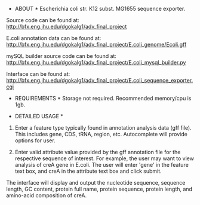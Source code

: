 * ABOUT *
Escherichia coli str. K12 subst. MG1655 sequence exporter.

Source code can be found at:
http://bfx.eng.jhu.edu/dgokalg1/adv_final_project

E.coli annotation data can be found at:
http://bfx.eng.jhu.edu/dgokalg1/adv_final_project/E.coli_genome/Ecoli.gff

mySQL builder source code can be found at:
http://bfx.eng.jhu.edu/dgokalg1/adv_final_project/E.coli_mysql_builder.py

Interface can be found at:
http://bfx.eng.jhu.edu/dgokalg1/adv_final_project/E.coli_sequence_exporter.cgi

* REQUIREMENTS *
Storage not required. Recommended memory/cpu is 1gb. 

* DETAILED USAGE *

1. Enter a feature type typically found in annotation analysis data (gff file). This includes gene, CDS,
tRNA, region, etc. Autocomplete will provide options for user.

2. Enter valid attribute value provided by the gff annotation file for the respective sequence of interest.
For example, the user may want to view analysis of creA gene in E.coli. The user will enter 'gene' in the
feature text box, and creA in the attribute text box and click submit. 

The interface will display and output the nucleotide sequence, sequence length, GC content, 
protein full name, protein sequence, protein length, and amino-acid composition of creA. 




